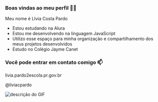 ### Boas vindas ao meu perfil  💙👑

Meu nome é LIvia Costa Pardo

- Estou estudando na Alura
- Estou me desenvolvendo na linguagem JavaScript
- Utilizo esse espaço para minha organização e compartilhamento dos meus projetos desenvolvidos
- Estudo no Colégio Jayme Canet 

### Você pode entrar em contato comigo 📫

livia.pardo2escola.pr.gov.br

@liviacpardo

![descrição do GIF](https://media1.tenor.com/m/TgFnhfzKtgcAAAAC/luan-santana-what.gif)

